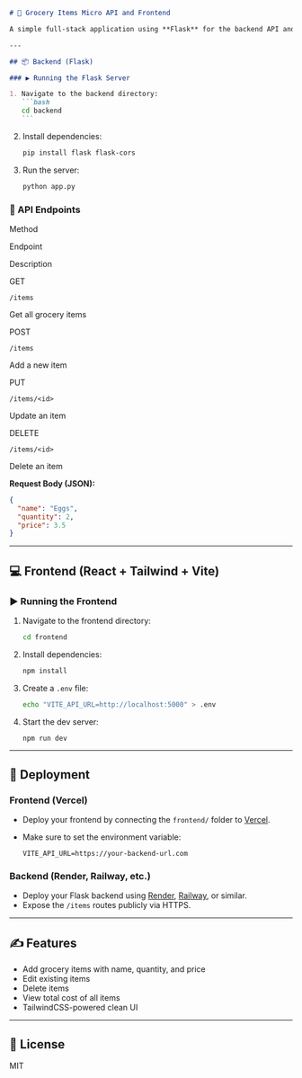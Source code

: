 ````markdown
# 🛒 Grocery Items Micro API and Frontend

A simple full-stack application using **Flask** for the backend API and **Vite + React + Tailwind CSS** for the frontend UI. This app allows you to create, read, update, and delete (CRUD) grocery items.

---

## 📦 Backend (Flask)

### ▶️ Running the Flask Server

1. Navigate to the backend directory:
   ```bash
   cd backend
   ```
````

2.  Install dependencies:

    ```bash
    pip install flask flask-cors

    ```

3.  Run the server:

    ```bash
    python app.py

    ```

### 📌 API Endpoints

Method

Endpoint

Description

GET

`/items`

Get all grocery items

POST

`/items`

Add a new item

PUT

`/items/<id>`

Update an item

DELETE

`/items/<id>`

Delete an item

**Request Body (JSON):**

```json
{
  "name": "Eggs",
  "quantity": 2,
  "price": 3.5
}
```

---

## 💻 Frontend (React + Tailwind + Vite)

### ▶️ Running the Frontend

1.  Navigate to the frontend directory:

    ```bash
    cd frontend

    ```

2.  Install dependencies:

    ```bash
    npm install

    ```

3.  Create a `.env` file:

    ```bash
    echo "VITE_API_URL=http://localhost:5000" > .env

    ```

4.  Start the dev server:

    ```bash
    npm run dev

    ```

---

## 🚀 Deployment

### Frontend (Vercel)

- Deploy your frontend by connecting the `frontend/` folder to [Vercel](https://vercel.com/).
- Make sure to set the environment variable:

  ```
  VITE_API_URL=https://your-backend-url.com

  ```

### Backend (Render, Railway, etc.)

- Deploy your Flask backend using [Render](https://render.com/), [Railway](https://railway.app/), or similar.
- Expose the `/items` routes publicly via HTTPS.

---

## ✍️ Features

- Add grocery items with name, quantity, and price
- Edit existing items
- Delete items
- View total cost of all items
- TailwindCSS-powered clean UI

---

## 📄 License

MIT
